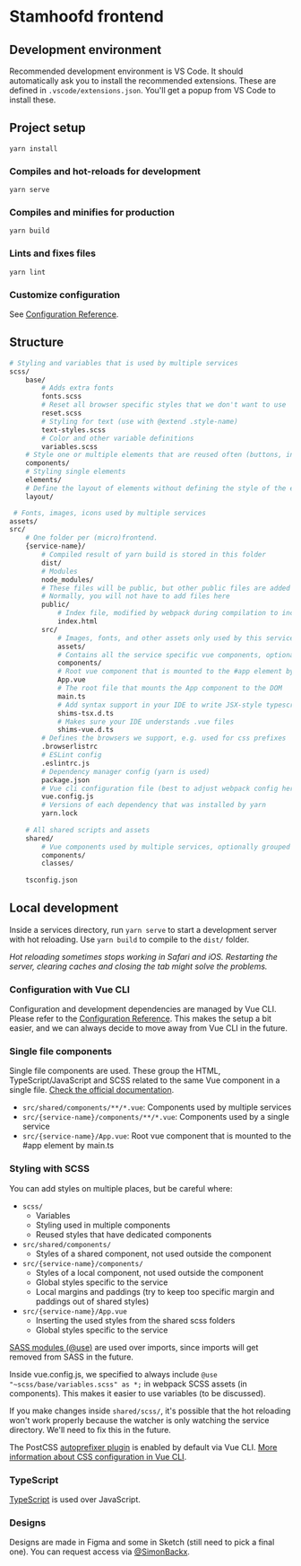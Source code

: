# Stamhoofd frontend

## Development environment

Recommended development environment is VS Code. It should automatically ask you to install the recommended extensions. These are defined in `.vscode/extensions.json`. You'll get a popup from VS Code to install these.

## Project setup

```
yarn install
```

### Compiles and hot-reloads for development
```
yarn serve
```

### Compiles and minifies for production
```
yarn build
```

### Lints and fixes files
```
yarn lint
```

### Customize configuration
See [Configuration Reference](https://cli.vuejs.org/config/).

## Structure

```bash
# Styling and variables that is used by multiple services
scss/
    base/
        # Adds extra fonts
        fonts.scss
        # Reset all browser specific styles that we don't want to use
        reset.scss
        # Styling for text (use with @extend .style-name)
        text-styles.scss
        # Color and other variable definitions
        variables.scss
    # Style one or multiple elements that are reused often (buttons, inputs)
    components/
    # Styling single elements
    elements/
    # Define the layout of elements without defining the style of the elements
    layout/

 # Fonts, images, icons used by multiple services
assets/
src/
    # One folder per (micro)frontend.
    {service-name}/
        # Compiled result of yarn build is stored in this folder
        dist/
        # Modules
        node_modules/
        # These files will be public, but other public files are added by webpack
        # Normally, you will not have to add files here
        public/
            # Index file, modified by webpack during compilation to include the compiled sources in /src
            index.html
        src/
            # Images, fonts, and other assets only used by this service.
            assets/
            # Contains all the service specific vue components, optionally grouped in folders
            components/
            # Root vue component that is mounted to the #app element by main.ts
            App.vue
            # The root file that mounts the App component to the DOM
            main.ts
            # Add syntax support in your IDE to write JSX-style typescript code (not used)
            shims-tsx.d.ts
            # Makes sure your IDE understands .vue files
            shims-vue.d.ts
        # Defines the browsers we support, e.g. used for css prefixes
        .browserlistrc
        # ESLint config
        .eslintrc.js
        # Dependency manager config (yarn is used)
        package.json
        # Vue cli configuration file (best to adjust webpack config here)
        vue.config.js
        # Versions of each dependency that was installed by yarn
        yarn.lock
    
    # All shared scripts and assets
    shared/
        # Vue components used by multiple services, optionally grouped in folders
        components/
        classes/
   
    tsconfig.json
```

## Local development

Inside a services directory, run `yarn serve` to start a development server with hot reloading. Use `yarn build` to compile to the `dist/` folder.

*Hot reloading sometimes stops working in Safari and iOS. Restarting the server, clearing caches and closing the tab might solve the problems.*

### Configuration with Vue CLI

Configuration and development dependencies are managed by Vue CLI. Please refer to the [Configuration Reference](https://cli.vuejs.org/config/#global-cli-config). This makes the setup a bit easier, and we can always decide to move away from Vue CLI in the future.

### Single file components
Single file components are used. These group the HTML, TypeScript/JavaScript and SCSS related to the same Vue component in a single file. [Check the official documentation](https://vuejs.org/v2/guide/single-file-components.html).

* `src/shared/components/**/*.vue`: Components used by multiple services
* `src/{service-name}/components/**/*.vue`: Components used by a single service
* `src/{service-name}/App.vue`: Root vue component that is mounted to the #app element by main.ts

### Styling with SCSS

You can add styles on multiple places, but be careful where:

* `scss/`
    * Variables
    * Styling used in multiple components
    * Reused styles that have dedicated components
* `src/shared/components/`
    * Styles of a shared component, not used outside the component
* `src/{service-name}/components/`
    * Styles of a local component, not used outside the component
    * Global styles specific to the service
    * Local margins and paddings (try to keep too specific margin and paddings out of shared styles)
* `src/{service-name}/App.vue`
    * Inserting the used styles from the shared scss folders
    * Global styles specific to the service

[SASS modules (@use)](https://sass-lang.com/documentation/at-rules/use) are used over imports, since imports will get removed from SASS in the future.

Inside vue.config.js, we specified to always include `@use "~scss/base/variables.scss" as *;` in webpack SCSS assets (in components). This makes it easier to use variables (to be discussed).

If you make changes inside `shared/scss/`, it's possible that the hot reloading won't work properly because the watcher is only watching the service directory. We'll need to fix this in the future.

The PostCSS [autoprefixer plugin](https://github.com/postcss/autoprefixer) is enabled by default via Vue CLI. [More information about CSS configuration in Vue CLI](https://cli.vuejs.org/guide/css.html).

### TypeScript

[TypeScript](https://www.typescriptlang.org/) is used over JavaScript.

### Designs

Designs are made in Figma and some in Sketch (still need to pick a final one). You can request access via [@SimonBackx](https://github.com/SimonBackx).
